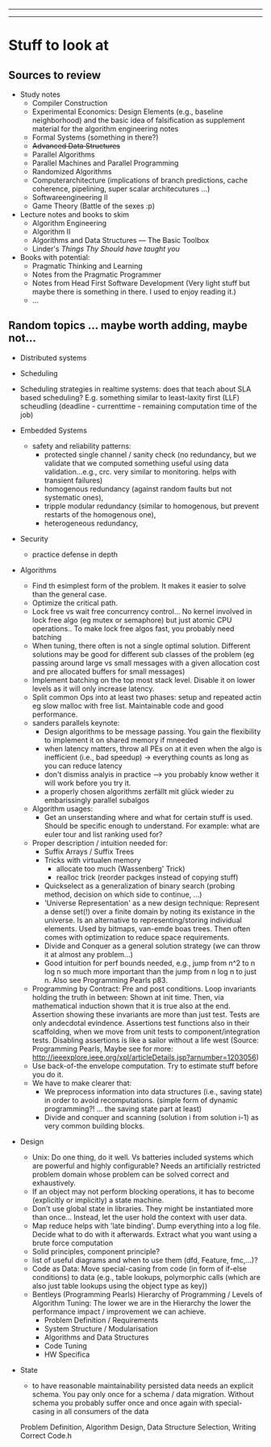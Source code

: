 
------

------


# Stuff to look at

## Sources to review
* Study notes
    - Compiler Construction
    - Experimental Economics: Design Elements (e.g., baseline neighborhood) and the basic idea of falsification as supplement material for the algorithm engineering notes
    - Formal Systems (something in there?)
    - ~~Advanced Data Structures~~
    - Parallel Algorithms
    - Parallel Machines and Parallel Programming
    - Randomized Algorithms
    - Computerarchitecture (implications of branch predictions, cache coherence, pipelining, super scalar architecutures ...)
    - Softwareengineering II
    - Game Theory (Battle of the sexes :p)
* Lecture notes and books to skim
    - Algorithm Engineering
    - Algorithm II
    - Algorithms and Data Structures — The Basic Toolbox
    - Linder's _Things Thy Should have taught you_
* Books with potential:
    - Pragmatic Thinking and Learning
    - Notes from the Pragmatic Programmer
    - Notes from Head First Software Development (Very light stuff but maybe there is something in there. I used to enjoy reading it.)
    - ...


## Random topics ... maybe worth adding, maybe not...

* Distributed systems

* Scheduling
 - Scheduling strategies in realtime systems: does that teach about SLA based scheduling? E.g. something similar to least-laxity first (LLF) scheudling (deadline - currenttime - remaining computation time of the job)

* Embedded Systems
  - safety and reliability patterns:
    + protected single channel / sanity check (no redundancy, but we validate that we computed something useful using data validation...e.g., crc. very similar to monitoring. helps with transient failures)
    + homogenous redundancy (against random faults but not systematic ones),
    + tripple modular redundancy (similar to homogenous, but prevent restarts of the homogenous one),
    + heterogeneous redundancy,

* Security
  - practice defense in depth


* Algorithms
  - Find th esimplest form of the problem. It makes it easier to solve than the general case.
  - Optimize the critical path.
  - Lock free vs wait free concurrency control... No kernel involved in lock free algo (eg mutex or semaphore) but just atomic CPU operations.. To make lock free algos fast, you probably need batching
  - When tuning, there often is not a single optimal solution. Different solutions may be good for different sub classes of the problem (eg passing around large vs small messages with a given allocation cost and pre allocated buffers for small messages)
  - Implement batching on the top most stack level. Disable it on lower levels as it will only increase latency.
  - Split common Ops into at least two phases: setup and repeated actin eg slow malloc with free list. Maintainable code and good performance.
  - sanders parallels keynote:
    + Design algorithms to be message passing. You gain the flexibility to implement it on shared memory if mneeded
    + when latency matters, throw all PEs on at it even when the algo is inefficient (i.e., bad speedup) -> everything counts as long as you can reduce latency
    + don't dismiss analyis in practice --> you probably know wether it will work before you try it.
    +  a properly chosen algorithms zerfällt mit glück wieder zu embarissingly parallel subalgos
  - Algorithm usages:
    + Get an unserstanding where and what for certain stuff is used. Should be specific enough to understand. For example: what are euler tour and list ranking used for?
  - Proper description / intuition needed for:
    + Suffix Arrays / Suffix Trees
    + Tricks with virtualen memory
      * allocate too much (Wassenberg' Trick)
      * realloc trick (reorder packges instead of copying stuff)
    + Quickselect as a generalization of binary search (probing method, decision on which side to continue, ...)
    + 'Universe Representation' as a new design technique: Represent a dense set(!) over a finite domain by noting its existance in the universe. Is an alternative to representing/storing individual elements. Used by bitmaps, van-emde boas trees. Then often comes with optimization to reduce space requirements.
    + Divide and Conquer as a general solution strategy (we can throw it at almost any problem...)
    + Good intuition for perf bounds needed, e.g., jump from n^2 to n log n so much more important than the jump from n log n to just n. Also see Programming Pearls p83.
  - Programming by Contract: Pre and post conditions. Loop invariants holding the truth in between: Shown at init time. Then, via mathematical induction shown that it is true also at the end. Assertion showing these invariants are more than just test. Tests are only andecdotal evindence. Assertions test functions also in their scaffolding, when we move from unit tests to component/integration tests. Disabling assertions is like a sailor without a life west (Source: Programming Pearls, Maybe see for more: http://ieeexplore.ieee.org/xpl/articleDetails.jsp?arnumber=1203056)
  - Use back-of-the envelope computation. Try to estimate stuff before you do it.
  - We have to make clearer that:
     + We preprocess information into data structures (i.e., saving state) in order to avoid recomputations. (simple form of dynamic programming?! ... the saving state part at least)
     + Divide and conquer and scanning (solution i from solution i-1) as very common building blocks.

* Design
  - Unix: Do one thing, do it well. Vs batteries included systems which are powerful and highly configurable? Needs an artificially restricted problem domain whose problem can be solved correct and exhaustively.
  - If an object may not perform blocking operations, it has to become (explicitly or implicitly)  a state machine.
  - Don't use global state in libraries. They might be instantiated more than once... Instead, let the user hold the context with user data.
  - Map reduce helps with 'late binding'. Dump everything into a log file. Decide what to do with it afterwards. Extract what you want using a brute force computation
  - Solid principles, component principle?
  - list of useful diagrams and when to use them (dfd, Feature, fmc,...)?
  - Code as Data: Move special-casing from code (in form of if-else conditions) to data (e.g., table lookups, polymorphic calls (which are also just table lookups using the object type as key))
  - Bentleys (Programming Pearls) Hierarchy of Programming / Levels of Algorithm Tuning: The lower we are in the Hierarchy the lower the performance impact / improvement we can achieve.
    + Problem Definition / Requirements
    + System Structure / Modularisation
    + Algorithms and Data Structures
    + Code Tuning
    + HW Specifica

* State
  - to have reasonable maintainability persisted data needs an explicit schema. You pay only once for a schema / data migration. Without schema you probably suffer once and once again with special-casing in all consumers of the data

  Problem Definition, Algorithm Design, Data Structure Selection, Writing Correct Code.h

